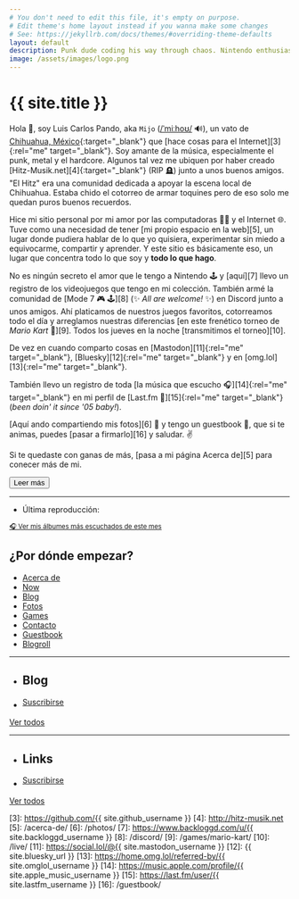 ```yaml
---
# You don't need to edit this file, it's empty on purpose.
# Edit theme's home layout instead if you wanna make some changes
# See: https://jekyllrb.com/docs/themes/#overriding-theme-defaults
layout: default
description: Punk dude coding his way through chaos. Nintendo enthusiast, DIY advocate. Still losing followers since 2007.
image: /assets/images/logo.png
---
```


<h1 class="text-center">{{ site.title }}</h1>

<span class="first-letter">H</span>ola 👋, soy Luis Carlos Pando, aka `Mijo` (<a href="#" data-pronunciation data-toggle="tooltip" data-placement="top" data-html="true" title="Pronounced as /ˈmiːhoʊ/">/ˈmiːhoʊ/</a> 🔊), un vato de [Chihuahua, México][1]{:target="_blank"} que [hace cosas para el Internet][3]{:rel="me" target="_blank"}. Soy amante de la música, especialmente el punk, metal y el hardcore. Algunos tal vez me ubiquen por haber creado [Hitz-Musik.net][4]{:target="_blank"} (RIP 🪦) junto a unos buenos amigos. "El Hitz" era una comunidad dedicada a apoyar la escena local de Chihuahua. Estaba chido el cotorreo de armar toquines pero de eso solo me quedan puros buenos recuerdos.

<div class="collapse" id="collapseIntro">
Hice mi sitio personal por mi amor por las computadoras 👨‍💻 y el Internet 🌐. Tuve como una necesidad de tener [mi propio espacio en la web][5], un lugar donde pudiera hablar de lo que yo quisiera, experimentar sin miedo a equivocarme, compartir y aprender. Y este sitio es básicamente eso, un lugar que concentra todo lo que soy y <strong>todo lo que hago</strong>.

No es ningún secreto el amor que le tengo a Nintendo 🕹️ y [aquí][7] llevo un registro de los videojuegos que tengo en mi colección. También armé la comunidad de [Mode 7 🎮 🕹️][8] (✨ *All are welcome!* ✨) en Discord junto a unos amigos. Ahí platicamos de nuestros juegos favoritos, cotorreamos todo el día y arreglamos nuestras diferencias [en este frenético torneo de *Mario Kart* 🏁][9]. Todos los jueves en la noche [transmitimos el torneo][10].

De vez en cuando comparto cosas en [Mastodon][11]{:rel="me" target="_blank"}, [Bluesky][12]{:rel="me" target="_blank"}  y en [omg.lol][13]{:rel="me" target="_blank"}.

También llevo un registro de toda [la música que escucho 🎧][14]{:rel="me" target="_blank"} en mi perfil de [Last.fm 🎵][15]{:rel="me" target="_blank"} (*been doin' it since '05 baby!*).

[Aquí ando compartiendo mis fotos][6] 📸 y tengo un guestbook 📖, que si te animas, puedes [pasar a firmarlo][16] y saludar. ✌️

Si te quedaste con ganas de más, [pasa a mi página Acerca de][5] para conecer más de mi.
</div>

<button id="btn-read-more" class="btn btn-primary collapsed" data-toggle="collapse" data-target="#collapseIntro" role="button" aria-expanded="false" aria-controls="collapseIntro">
    <i class="fa-solid fa-caret-right"></i> Leer más
</button>

---

<ul id="last-played" class="list-unstyled mb-0">
    <li>
        <i class="fa-solid fa-music"></i> Última reproducción: <span id="last-played-song"></span> <span id="last-played-ago"></span>
    </li>
</ul>

<div class="text-center">
<a href="/music/">
<small>
🎧 Ver mis álbumes más escuchados de este mes
</small>
</a>
</div>

## <i class="fa-solid fa-signs-post"></i> ¿Por dónde empezar?

<ul class="list-inline">
    <li class="list-inline-item">
        <a href="/acerca-de/" class="btn btn-primary mb-2 mb-lg-0" data-toggle="tooltip" data-placement="top" aria-label="Conoce más sobre mi" title="Conoce más sobre mi">
            <i class="fa-solid fa-circle-info"></i> Acerca de
        </a>
    </li>
    <li class="list-inline-item">
        <a href="/now/" class="btn btn-primary mb-2 mb-lg-0" data-toggle="tooltip" data-placement="top" aria-label="Descubre en qué ando actualmente" title="Descubre en qué ando actualmente">
            <i class="fa-solid fa-clock"></i> Now
        </a>
    </li>
    <li class="list-inline-item">
        <a href="https://blog.luiscarlospando.com/" class="btn btn-primary mb-2 mb-lg-0" data-toggle="tooltip" data-placement="top" aria-label="Explora mi blog" title="Explora mi blog">
            <i class="fa-solid fa-file-pen"></i> Blog
        </a>
    </li>
    <li class="list-inline-item">
        <a href="/photos/" class="btn btn-primary mb-2 mb-lg-0" data-toggle="tooltip" data-placement="top" aria-label="Ve las fotos que he tomado con mi iPhone" title="Ve las fotos que he tomado con mi iPhone">
            <i class="fa-solid fa-camera"></i> Fotos
        </a>
    </li>
    <li class="list-inline-item">
        <a href="/games/" class="btn btn-primary mb-2 mb-lg-0" data-toggle="tooltip" data-placement="top" aria-label="Revisa lo que estoy jugando actualmente" title="Revisa lo que estoy jugando actualmente">
            <i class="fa-solid fa-gamepad"></i> Games
        </a>
    </li>
    <li class="list-inline-item">
        <a href="/contacto/" class="btn btn-primary mb-2 mb-lg-0" data-toggle="tooltip" data-placement="top" aria-label="Revisa las maneras de ponerte en contacto conmigo" title="Revisa las maneras de ponerte en contacto conmigo">
            <i class="fa-solid fa-address-card"></i> Contacto
        </a>
    </li>
    <li class="list-inline-item">
        <a href="/contacto/" class="btn btn-primary mb-2 mb-lg-0" data-toggle="tooltip" data-placement="top" aria-label="Deja un mensaje en mi guestbook" title="Deja un mensaje en mi guestbook">
            <i class="fa-solid fa-file-signature"></i> Guestbook
        </a>
    </li>
    <li class="list-inline-item">
        <a href="/contacto/" class="btn btn-primary mb-2 mb-lg-0" data-toggle="tooltip" data-placement="top" aria-label="Revisa mis sitios y blogs favoritos" title="Revisa mis sitios y blogs favoritos">
            <i class="fa-solid fa-address-book"></i> Blogroll
        </a>
    </li>
</ul>

---

<ul class="list-inline">
    <li class="list-inline-item">
        <h2><i class="fa-solid fa-file-pen"></i> Blog</h2>
    </li>
    <li class="list-inline-item">
        <a href="https://blog.luiscarlospando.com/rss/" class="btn btn-primary btn-sm" style="vertical-align: super;">
            <i class="fa-solid fa-rss"></i> Suscribirse
        </a>
    </li>
</ul>

<ul id="latest-posts"></ul>

<a class="btn btn-primary" href="https://blog.{{ site.domain }}/" target="_self">
    <i class="fa-solid fa-list-ul"></i> Ver todos
</a>

---

<ul class="list-inline">
    <li class="list-inline-item">
        <h2><i class="fa-solid fa-link"></i> Links <i class="ico-links-info fa-solid fa-circle-info"  data-toggle="tooltip" data-placement="top" data-html="true" title="Esta es una lista de cosas que me encuentro navegando en Internet. Imagina que estos links son como tipo retweets. La mayoría de los links son en inglés."></i></h2>
    </li>
    <li class="list-inline-item">
        <a href="https://bg.raindrop.io/rss/public/50598757" class="btn btn-primary btn-sm" style="vertical-align: super;">
            <i class="fa-solid fa-rss"></i> Suscribirse
        </a>
    </li>
</ul>

<ul id="bookmarks"></ul>

<a class="btn btn-primary" href="https://{{ site.domain }}/links/">
    <i class="fa-solid fa-list-ul"></i> Ver todos
</a>

[1]: https://es.wikipedia.org/wiki/Chihuahua_(Chihuahua)
[2]: https://www.instagram.com/primitivegirl
[3]: https://github.com/{{ site.github_username }}
[4]: http://hitz-musik.net
[5]: /acerca-de/
[6]: /photos/
[7]: https://www.backloggd.com/u/{{ site.backloggd_username }}
[8]: /discord/
[9]: /games/mario-kart/
[10]: /live/
[11]: https://social.lol/@{{ site.mastodon_username }}
[12]: {{ site.bluesky_url }}
[13]: https://home.omg.lol/referred-by/{{ site.omglol_username }}
[14]: https://music.apple.com/profile/{{ site.apple_music_username }}
[15]: https://last.fm/user/{{ site.lastfm_username }}
[16]: /guestbook/
